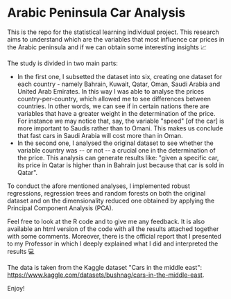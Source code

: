 # Arabic Peninsula Car Analysis
This is the repo for the statistical learning individual project. This research aims to understand which are the variables that most influence car prices in the Arabic peninsula and if we can obtain some interesting insights 📈

The study is divided in two main parts: 
- In the first one, I subsetted the dataset into six, creating one dataset for each country - namely Bahrain, Kuwait, Qatar, Oman, Saudi Arabia and United Arab Emirates. In this way I was able to analyse the prices country-per-country, which allowed me to see differences between countries. In other words, we can see if in certain nations there are variables that have a greater weight in the determination of the price. For instance we may notice that, say, the variable "speed" \[of the car\] is more important to Saudis rather than to Omani. This makes us conclude that fast cars in Saudi Arabia will cost more than in Oman. 
- In the second one, I analysed the original dataset to see whether the variable country was -- or not -- a crucial one in the determination of the price. This analysis can generate results like: "given a specific car, its price in Qatar is higher than in Bahrain just because that car is sold in Qatar".

To conduct the afore mentioned analyses, I implemented robust regressions, regression trees and random forests on both the original dataset and on the dimensionality reduced one obtained by applying the Principal Component Analysis (PCA).

Feel free to look at the R code and to give me any feedback. It is also available an html version of the code with all the results attached together with some comments. Moreover, there is the official report that I presented to my Professor in which I deeply explained what I did and interpreted the results 💻

The data is taken from the Kaggle dataset "Cars in the middle east": https://www.kaggle.com/datasets/bushnag/cars-in-the-middle-east.

Enjoy!
